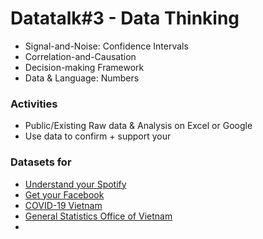 # Datatalk\#3 - Data Thinking



* Signal-and-Noise: Confidence Intervals
* Correlation-and-Causation
* Decision-making Framework
* Data & Language: Numbers 

### Activities

* Public/Existing Raw data & Analysis on Excel or Google  
* Use data to confirm + support your 

### Datasets for  

* [Understand your Spotify ](https://thenextweb.com/tech/2020/06/19/a-simple-guide-to-visualising-your-spotify-listening-data-badass-ly/)
* [Get your Facebook ](https://www.cnbc.com/2018/03/23/how-to-download-a-copy-of-facebook-data-about-you.html)
* [COVID-19 Vietnam](https://data.opendevelopmentmekong.net/dataset/coronavirus-covid-19-cases-in-vietnam?type=dataset)
* [General Statistics Office of Vietnam](https://www.gso.gov.vn/)
* 


